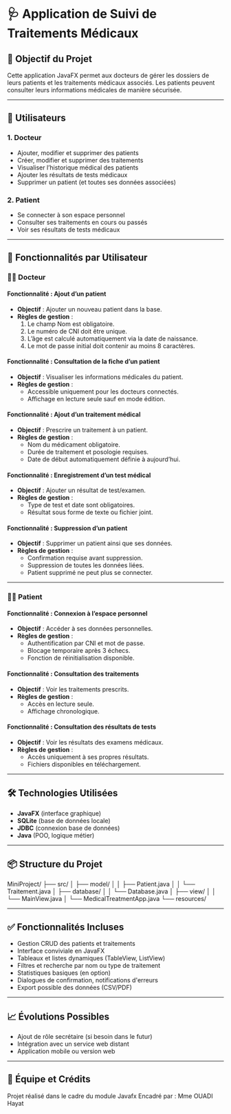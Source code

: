 # 🩺 Application de Suivi de Traitements Médicaux

## 🎯 Objectif du Projet

Cette application JavaFX permet aux docteurs de gérer les dossiers de leurs patients et les traitements médicaux associés. Les patients peuvent consulter leurs informations médicales de manière sécurisée.

---

## 👤 Utilisateurs

### 1. Docteur
- Ajouter, modifier et supprimer des patients
- Créer, modifier et supprimer des traitements
- Visualiser l’historique médical des patients
- Ajouter les résultats de tests médicaux
- Supprimer un patient (et toutes ses données associées)

### 2. Patient
- Se connecter à son espace personnel
- Consulter ses traitements en cours ou passés
- Voir ses résultats de tests médicaux

---

## 🔧 Fonctionnalités par Utilisateur

### 👨‍⚕️ Docteur

#### Fonctionnalité : Ajout d’un patient
- **Objectif** : Ajouter un nouveau patient dans la base.
- **Règles de gestion** :
  1. Le champ Nom est obligatoire.
  2. Le numéro de CNI doit être unique.
  3. L’âge est calculé automatiquement via la date de naissance.
  4. Le mot de passe initial doit contenir au moins 8 caractères.

#### Fonctionnalité : Consultation de la fiche d’un patient
- **Objectif** : Visualiser les informations médicales du patient.
- **Règles de gestion** :
  - Accessible uniquement pour les docteurs connectés.
  - Affichage en lecture seule sauf en mode édition.

#### Fonctionnalité : Ajout d’un traitement médical
- **Objectif** : Prescrire un traitement à un patient.
- **Règles de gestion** :
  - Nom du médicament obligatoire.
  - Durée de traitement et posologie requises.
  - Date de début automatiquement définie à aujourd’hui.

#### Fonctionnalité : Enregistrement d’un test médical
- **Objectif** : Ajouter un résultat de test/examen.
- **Règles de gestion** :
  - Type de test et date sont obligatoires.
  - Résultat sous forme de texte ou fichier joint.

#### Fonctionnalité : Suppression d’un patient
- **Objectif** : Supprimer un patient ainsi que ses données.
- **Règles de gestion** :
  - Confirmation requise avant suppression.
  - Suppression de toutes les données liées.
  - Patient supprimé ne peut plus se connecter.

---

### 🧑‍⚕️ Patient

#### Fonctionnalité : Connexion à l’espace personnel
- **Objectif** : Accéder à ses données personnelles.
- **Règles de gestion** :
  - Authentification par CNI et mot de passe.
  - Blocage temporaire après 3 échecs.
  - Fonction de réinitialisation disponible.

#### Fonctionnalité : Consultation des traitements
- **Objectif** : Voir les traitements prescrits.
- **Règles de gestion** :
  - Accès en lecture seule.
  - Affichage chronologique.

#### Fonctionnalité : Consultation des résultats de tests
- **Objectif** : Voir les résultats des examens médicaux.
- **Règles de gestion** :
  - Accès uniquement à ses propres résultats.
  - Fichiers disponibles en téléchargement.

---

## 🛠️ Technologies Utilisées

- **JavaFX** (interface graphique)
- **SQLite** (base de données locale)
- **JDBC** (connexion base de données)
- **Java** (POO, logique métier)

---

## 📦 Structure du Projet

MiniProject/
├── src/
│ ├── model/
│ │ ├── Patient.java
│ │ └── Traitement.java
│ ├── database/
│ │ └── Database.java
│ ├── view/
│ │ └── MainView.java
│ └── MedicalTreatmentApp.java
└── resources/

---

## ✅ Fonctionnalités Incluses

- Gestion CRUD des patients et traitements
- Interface conviviale en JavaFX
- Tableaux et listes dynamiques (TableView, ListView)
- Filtres et recherche par nom ou type de traitement
- Statistiques basiques (en option)
- Dialogues de confirmation, notifications d'erreurs
- Export possible des données (CSV/PDF)

---

## 📈 Évolutions Possibles

- Ajout de rôle secrétaire (si besoin dans le futur)
- Intégration avec un service web distant
- Application mobile ou version web

---

## 📅 Équipe et Crédits

Projet réalisé dans le cadre du module Javafx
Encadré par : Mme OUADI Hayat